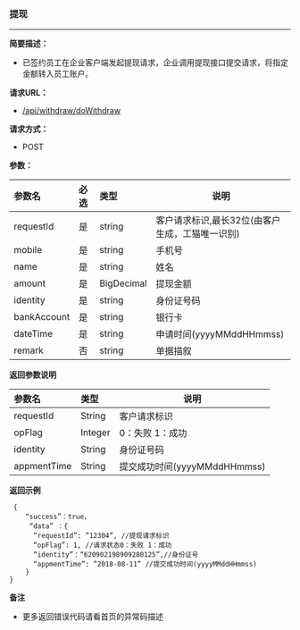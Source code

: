 ### 提现

---

**简要描述：**

* 已签约员工在企业客户端发起提现请求，企业调用提现接口提交请求，将指定金额转入员工账户。

**请求URL：**

* [/api/withdraw/doWithdraw](https://legacy.gitbook.com/book/gongmall/apidoc/edit#)

**请求方式：**

* POST 

**参数：**

| 参数名 | 必选 | 类型 | 说明 |
| :--- | :--- | :--- | --- |
| requestId | 是 | string | 客户请求标识,最长32位\(由客户生成，工猫唯一识别\) |
| mobile | 是 | string | 手机号 |
| name | 是 | string | 姓名 |
| amount | 是 | BigDecimal | 提现金额 |
| identity | 是 | string | 身份证号码 |
| bankAccount | 是 | string | 银行卡 |
| dateTime | 是 | string | 申请时间\(yyyyMMddHHmmss\) |
| remark | 否 | string | 单据描叙 |

**返回参数说明**

| 参数名 | 类型 | 说明 |
| :--- | :--- | --- |
| requestId | String | 客户请求标识 |
| opFlag | Integer | 0：失败 1：成功 |
| identity | String | 身份证号码 |
| appmentTime | String | 提交成功时间\(yyyyMMddHHmmss\) |

**返回示例**

```
 {
    “success”：true，
     “data” ：{
      “requestId”: ”12304”, //提现请求标识
      “opFlag”: 1, //请求状态0：失败 1：成功
      “identity”：“620902198909280125”,//身份证号
      “appmentTime”: ”2018-08-11” //提交成功时间(yyyyMMddHHmmss)
    }
}
```

**备注**

* 更多返回错误代码请看首页的异常码描述



